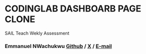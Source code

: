 # CODINGLAB DASHBOARB PAGE CLONE

SAIL Teach Wekly Assessment

### Emmanuel NWachukwu [Github](https://github.com/emmanex0121) / [X](https://twitter.com/PHXKHEED) / [E-mail](emmax0121@gmail.com)
